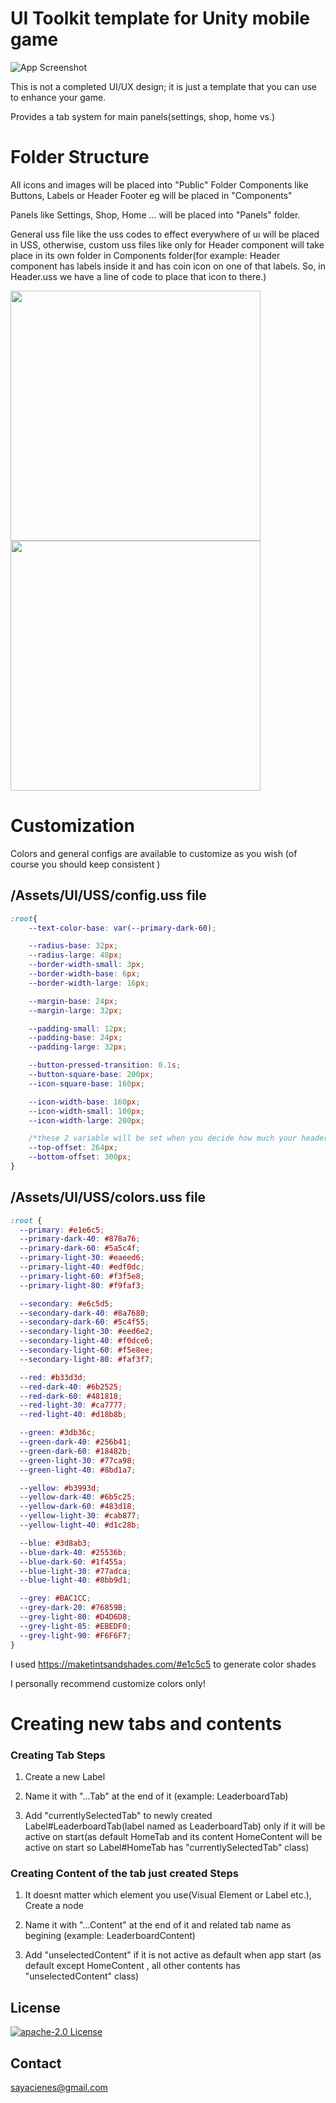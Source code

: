 # UI Toolkit template for Unity mobile game

![App Screenshot](https://raw.githubusercontent.com/enessayaci/unity-ui-toolkit-tab-based-menu-system/main/Assets/UI/Public/Readme/presentation.gif)


This is not a completed UI/UX design; it is just a template that you can use to enhance your game.

Provides a tab system for main panels(settings, shop, home vs.)


# Folder Structure
All icons and images will be placed into "Public" Folder
Components like Buttons, Labels or Header Footer eg will be placed in "Components"

Panels like Settings, Shop, Home ... will be placed into "Panels" folder. 

General uss file like the uss codes to effect everywhere of uı will be placed in USS, otherwise, custom uss files like only for Header component will take place in its own folder in Components folder(for example: Header component has labels inside it and has coin icon on one of that labels. So, in Header.uss we have a line of code to place that icon to there.)

<img src="https://raw.githubusercontent.com/enessayaci/unity-ui-toolkit-tab-based-menu-system/main/Assets/UI/Public/Readme/general-folder.png" width="400">

<img src="https://raw.githubusercontent.com/enessayaci/unity-ui-toolkit-tab-based-menu-system/main/Assets/UI/Public/Readme/header-folder.png" width="400">

# Customization
Colors and general configs are available to customize as you wish (of course you should keep consistent )

## /Assets/UI/USS/config.uss file
```css
:root{
    --text-color-base: var(--primary-dark-60);

    --radius-base: 32px;
    --radius-large: 48px;
    --border-width-small: 3px;
    --border-width-base: 6px;
    --border-width-large: 16px;

    --margin-base: 24px;
    --margin-large: 32px;

    --padding-small: 12px;
    --padding-base: 24px;
    --padding-large: 32px;

    --button-pressed-transition: 0.1s;
    --button-square-base: 200px;
    --icon-square-base: 160px;

    --icon-width-base: 160px;
    --icon-width-small: 100px;
    --icon-width-large: 200px;

    /*these 2 variable will be set when you decide how much your header and footer has height as pixels it is automaticly added to each main tab menu content. eg SettingsPanel, HomePanel, ShopPanel... to not to overlay these panels' content over the header or footer.*/
    --top-offset: 264px;
    --bottom-offset: 300px;
}
```

## /Assets/UI/USS/colors.uss file

```css
:root {
  --primary: #e1e6c5;
  --primary-dark-40: #878a76;
  --primary-dark-60: #5a5c4f;
  --primary-light-30: #eaeed6;
  --primary-light-40: #edf0dc;
  --primary-light-60: #f3f5e8;
  --primary-light-80: #f9faf3;

  --secondary: #e6c5d5;
  --secondary-dark-40: #8a7680;
  --secondary-dark-60: #5c4f55;
  --secondary-light-30: #eed6e2;
  --secondary-light-40: #f0dce6;
  --secondary-light-60: #f5e8ee;
  --secondary-light-80: #faf3f7;

  --red: #b33d3d;
  --red-dark-40: #6b2525;
  --red-dark-60: #481818;
  --red-light-30: #ca7777;
  --red-light-40: #d18b8b;

  --green: #3db36c;
  --green-dark-40: #256b41;
  --green-dark-60: #18482b;
  --green-light-30: #77ca98;
  --green-light-40: #8bd1a7;

  --yellow: #b3993d;
  --yellow-dark-40: #6b5c25;
  --yellow-dark-60: #483d18;
  --yellow-light-30: #cab877;
  --yellow-light-40: #d1c28b;

  --blue: #3d8ab3;
  --blue-dark-40: #25536b;
  --blue-dark-60: #1f455a;
  --blue-light-30: #77adca;
  --blue-light-40: #8bb9d1;

  --grey: #BAC1CC;
  --grey-dark-20: #76859B;
  --grey-light-80: #D4D6D8;
  --grey-light-85: #EBEDF0;
  --grey-light-90: #F6F6F7;
}
```

I used https://maketintsandshades.com/#e1c5c5 to generate color shades

I personally recommend customize colors only!

# Creating new tabs and contents

### Creating Tab Steps

1. Create a new Label

2. Name it with "...Tab" at the end of it (example: LeaderboardTab)

3. Add "currentlySelectedTab" to newly created Label#LeaderboardTab(label named as LeaderboardTab) only if it will be active on start(as default HomeTab and its content HomeContent will be active on start so Label#HomeTab has "currentlySelectedTab" class)


### Creating Content of the tab just created Steps

1. It doesnt matter which element you use(Visual Element or Label etc.), Create a node

2. Name it with "...Content" at the end of it and related tab name as begining  (example: LeaderboardContent)

3. Add "unselectedContent" if it is not active as default when app start (as default except HomeContent , all other contents has "unselectedContent" class)

## License


[![apache-2.0 License](https://img.shields.io/badge/License-Apache2.0-green.svg)](https://choosealicense.com/licenses/apache-2.0/)



## Contact
sayacienes@gmail.com
